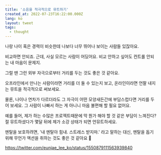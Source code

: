 ```yaml
---
title: '소음을 적극적으로 뮤트하기'
created_at: 2022-07-23T16:22:00.000Z
lang: ko
layout: tweet
tags:
  - thought
---
```


나랑 나이 혹은 경력이 비슷한데 나보다 너무 뛰어나 보이는 사람들 있잖아요.

비교하면 안되죠. 근데, 사실 모르는 사람이 어딨어요. 비교 안하고 싶어도 컨트롤 안되는 내 마음이 문제지.

그럴 땐 그런 외부 자극으로부터 거리를 두는 것도 좋은 것 같아요.

오프라인에서 만나는 사람이라면 거리를 더 둘 수 있는지 보고, 온라인이라면 언팔 내지는 뮤트을 적극적으로 써보세요.

물론, 나이나 연차가 다르더라도 그 자극이 어떤 모양새든간에 부담스럽다면 거리를 두어 보세요. 그 사람이 나빠서 하는 게 아니니 마음 불편해 할 필요 없어요.

예를 들어, 제가 하는 수많은 프로젝트때문에 막 뭔가 해야 할 것 같은 부담이 느껴진다? 절 뮤트하셨다가 몇달 뒤에 제가 소강 상태가 되면 언뮤트하세요.

멘탈을 보호하려면, '내 멘탈아 힘내. 스트레스 받지마.' 라고 말하는 대신, 멘탈을 돕기 위해 무언가 액션을 취하는 것도 좋은 것 같아요 🙂

https://twitter.com/eunjae_lee_ko/status/1550879111563939840
